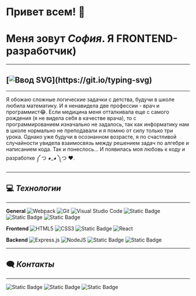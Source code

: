 # __Привет всем!__ 👋
# __Меня зовут *София*. Я FRONTEND-разработчик)__
___
## [![Ввод SVG](https://readme-typing-svg.demolab.com/?lines=Что+я+из+себя+представляю+?)](https://git.io/typing-svg)
___
Я обожаю сложные логические задачки с детства, будучи в школе любила математику.  И я ненавидела две профессии - врач и программист😂. Если медицина меня отталкивала еще с самого рождения (я не видела себя в качестве врача), то с программированием изначально не задалось, так как информатику нам в школе нормально не преподавали и я помню от силу только три урока. Однако уже будучи в осознанном возрасте, я по счастливой случайности увидела взаимосвязь между решением задач по алгебре и написанием кода. Так и понеслось... И появилась моя любовь к коду и разработке ༼ つ ◕_◕ ༽つ ❤️.
___
## :computer: ___Технологии___
___
__General__
![Webpack](https://img.shields.io/badge/webpack-%238DD6F9.svg?style=for-the-badge&logo=webpack&logoColor=black)
![Git](https://img.shields.io/badge/git-%23F05033.svg?style=for-the-badge&logo=git&logoColor=white)
![Visual Studio Code](https://img.shields.io/badge/Visual%20Studio%20Code-0078d7.svg?style=for-the-badge&logo=visual-studio-code&logoColor=white)
![Static Badge](https://img.shields.io/badge/Postman-darkorange?style=for-the-badge&logo=postman)
![Static Badge](https://img.shields.io/badge/Figma-blue?style=for-the-badge&logo=figma)
![Static Badge](https://img.shields.io/badge/Babel-yellow?style=for-the-badge&logo=babel)

__Frontend__
![HTML5](https://img.shields.io/badge/html5-%23E34F26.svg?style=for-the-badge&logo=html5&logoColor=white)
![CSS3](https://img.shields.io/badge/css3-%231572B6.svg?style=for-the-badge&logo=css3&logoColor=white)
![Static Badge](https://img.shields.io/badge/JavaScript-orange?style=for-the-badge&logo=javascript&logoColor=white&labelColor=orange&color=orange)
![React](https://img.shields.io/badge/react-%2320232a.svg?style=for-the-badge&logo=react&logoColor=%2361DAFB)

__Backend__
![Express.js](https://img.shields.io/badge/express.js-%23404d59.svg?style=for-the-badge&logo=express&logoColor=%2361DAFB)
![NodeJS](https://img.shields.io/badge/node.js-6DA55F?style=for-the-badge&logo=node.js&logoColor=white)
![Static Badge](https://img.shields.io/badge/MongoDB-green?style=for-the-badge&logo=mongodb)
![Static Badge](https://img.shields.io/badge/NGINX-darkgreen?style=for-the-badge&logo=nginx)
___
## 🗨️ ___Контакты___
___
![Static Badge](https://img.shields.io/badge/Telegram-blue?style=for-the-badge&logo=telegram&link=https%3A%2F%2Ft.me%2Fsofia_frikina)
![Static Badge](https://img.shields.io/badge/VK-darkblue?style=for-the-badge&logo=vk&link=https%3A%2F%2Fvk.com%2Fsfrikadelka)
![Static Badge](https://img.shields.io/badge/Codepen-black?style=for-the-badge&logo=codepen&link=https%3A%2F%2Fcodepen.io%2Fsofia_frikina)
